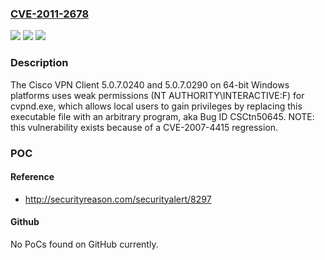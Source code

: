 ### [CVE-2011-2678](https://cve.mitre.org/cgi-bin/cvename.cgi?name=CVE-2011-2678)
![](https://img.shields.io/static/v1?label=Product&message=n%2Fa&color=blue)
![](https://img.shields.io/static/v1?label=Version&message=n%2Fa&color=blue)
![](https://img.shields.io/static/v1?label=Vulnerability&message=n%2Fa&color=brighgreen)

### Description

The Cisco VPN Client 5.0.7.0240 and 5.0.7.0290 on 64-bit Windows platforms uses weak permissions (NT AUTHORITY\INTERACTIVE:F) for cvpnd.exe, which allows local users to gain privileges by replacing this executable file with an arbitrary program, aka Bug ID CSCtn50645. NOTE: this vulnerability exists because of a CVE-2007-4415 regression.

### POC

#### Reference
- http://securityreason.com/securityalert/8297

#### Github
No PoCs found on GitHub currently.

